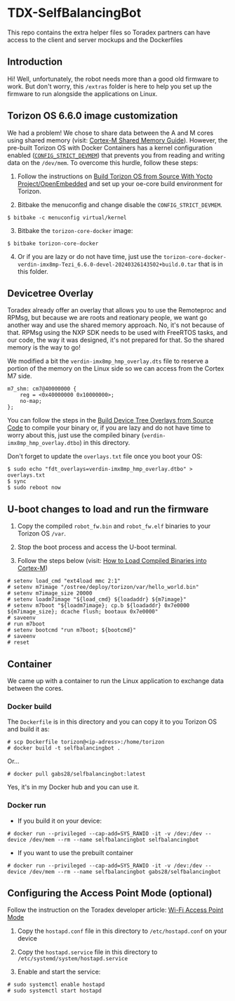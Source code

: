 # TDX-SelfBalancingBot

This repo contains the extra helper files so Toradex partners can have access to the client and server mockups and the Dockerfiles

## Introduction 

Hi! Well, unfortunately, the robot needs more than a good old firmware to work. But don't worry, this `/extras` folder is here to help you set up the firmware to run alongside the applications on Linux.

## Torizon OS 6.6.0 image customization

We had a problem! We chose to share data between the A and M cores using shared memory (visit: [Cortex-M Shared Memory Guide](https://developer.toradex.com/software/cortex-m/cortex-m-shared-memory-guide)). However, the pre-built Torizon OS with Docker Containers has a kernel configuration enabled ([`CONFIG_STRICT_DEVMEM`](https://www.man7.org/linux/man-pages/man4/mem.4.html)) that prevents you from reading and writing data on the `/dev/mem`. To overcome this hurdle, follow these steps:

1. Follow the instructions on [Build Torizon OS from Source With Yocto Project/OpenEmbedded](https://developer.toradex.com/torizon/in-depth/build-torizoncore-from-source-with-yocto-projectopenembedded/) and set up your oe-core build environment for Torizon.

2. Bitbake the menuconfig and change disable the `CONFIG_STRICT_DEVMEM`.

```
$ bitbake -c menuconfig virtual/kernel
```

3. Bitbake the `torizon-core-docker` image:

```
$ bitbake torizon-core-docker
```

4. Or if you are lazy or do not have time, just use the `torizon-core-docker-verdin-imx8mp-Tezi_6.6.0-devel-20240326143502+build.0.tar` that is in this folder.

## Devicetree Overlay

Toradex already offer an overlay that allows you to use the Remoteproc and RPMsg, but because we are roots and reationary people, we want go another way and use the shared memory approach. No, it's not because of that.
RPMsg using the NXP SDK needs to be used with FreeRTOS tasks, and our code, the way it was designed, it's not prepared for that. So the shared memory is the way to go!

We modified a bit the `verdin-imx8mp_hmp_overlay.dts` file to reserve a portion of the memory on the Linux side so we can access from the Cortex M7 side.

```
m7_shm: cm7@40000000 {
	reg = <0x40000000 0x10000000>;
	no-map;
};
```

You can follow the steps in the [Build Device Tree Overlays from Source Code](https://developer.toradex.com/linux-bsp/os-development/build-u-boot-and-linux-kernel-from-source-code/build-device-tree-overlays-from-source-code) to compile your binary or, if you are lazy and do not have time to worry about this, just use the compiled binary (`verdin-imx8mp_hmp_overlay.dtbo`) in this directory.

Don't forget to update the `overlays.txt` file once you boot your OS:

```
$ sudo echo "fdt_overlays=verdin-imx8mp_hmp_overlay.dtbo" > overlays.txt
$ sync
$ sudo reboot now
```

## U-boot changes to load and run the firmware

1. Copy the compiled `robot_fw.bin` and `robot_fw.elf` binaries to your Torizon OS `/var`.

2. Stop the boot process and access the U-boot terminal. 

2. Follow the steps below (visit: [How to Load Compiled Binaries into Cortex-M](https://developer.toradex.com/software/cortex-m/how-to-load-binaries#verdinimx8mm/verdinimx8mm))

```
# setenv load_cmd "ext4load mmc 2:1"
# setenv m7image "/ostree/deploy/torizon/var/hello_world.bin"
# setenv m7image_size 20000
# setenv loadm7image "${load_cmd} ${loadaddr} ${m7image}"
# setenv m7boot "${loadm7image}; cp.b ${loadaddr} 0x7e0000 ${m7image_size}; dcache flush; bootaux 0x7e0000"
# saveenv
# run m7boot
# setenv bootcmd "run m7boot; ${bootcmd}"
# saveenv
# reset
```

## Container

We came up with a container to run the Linux application to exchange data between the cores. 

### Docker build

The `Dockerfile` is in this directory and you can copy it to you Torizon OS and build it as:

```
# scp Dockerfile torizon@<ip-adress>:/home/torizon
# docker build -t selfbalancingbot .
```

Or...

```
# docker pull gabs28/selfbalancingbot:latest
```

Yes, it's in my Docker hub and you can use it.

### Docker run

- If you build it on your device:

```
# docker run --privileged --cap-add=SYS_RAWIO -it -v /dev:/dev --device /dev/mem --rm --name selfbalancingbot selfbalancingbot
```

- If you want to use the prebuilt container

```
# docker run --privileged --cap-add=SYS_RAWIO -it -v /dev:/dev --device /dev/mem --rm --name selfbalancingbot gabs28/selfbalancingbot
```

## Configuring the Access Point Mode (optional)

Follow the instruction on the Toradex developer article: [Wi-Fi Access Point Mode](https://developer.toradex.com/torizon/application-development/use-cases/networking-connectivity/networking-with-torizoncore/#method-2-hostapd)

1. Copy the `hostapd.conf` file in this directory to `/etc/hostapd.conf` on your device

2. Copy the `hostapd.service` file in this directory to `/etc/systemd/system/hostapd.service`

3. Enable and start the service:

```
# sudo systemctl enable hostapd
# sudo systemctl start hostapd
```
